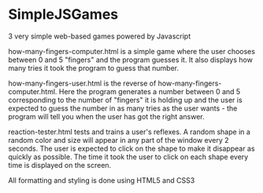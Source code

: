 # SimpleJSGames
3 very simple web-based games powered by Javascript

how-many-fingers-computer.html is a simple game where the user chooses between 0 and 5 "fingers" and the program guesses it. It also displays how many tries it took the program to guess that number.

how-many-fingers-user.html is the reverse of how-many-fingers-computer.html. Here the program generates a number between 0 and 5 corresponding to the number of "fingers" it is holding up and the user is expected to guess the number in as many tries as the user wants - the program will tell you when the user has got the right answer.

reaction-tester.html tests and trains a user's reflexes. A random shape in a random color and size will appear in any part of the window every 2 seconds. The user is expected to click on the shape to make it disappear as quickly as possible. The time it took the user to click on each shape every time is displayed on the screen.

All formatting and styling is done using HTML5 and CSS3
